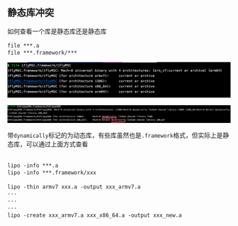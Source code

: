 
## 静态库冲突

如何查看一个库是静态库还是静态库

```
file ***.a 
file ***.framework/***
```

![Alt text](/img/staticLibrary.png)

![Alt text](/img/dynamicLibrary.png)

带`dynamically`标记的为动态库，有些库虽然也是`.framework`格式，但实际上是静态库，可以通过上面方式查看

```

lipo -info ***.a  
lipo -info ***.framework/xxx

lipo -thin armv7 xxx.a -output xxx_armv7.a
···
···
···
lipo -create xxx_armv7.a xxx_x86_64.a -output xxx_new.a

```
